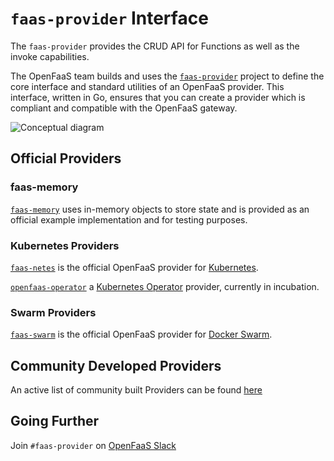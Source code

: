 # `faas-provider` Interface
The `faas-provider` provides the CRUD API for Functions as well as the invoke capabilities.

The OpenFaaS team builds and uses the [`faas-provider`](https://github.com/openfaas/faas-provider) project to define the core interface and standard utilities of an OpenFaaS provider.  This interface, written in Go, ensures that you can create a provider which is compliant and compatible with the OpenFaaS gateway.

![Conceptual diagram](/images/providers/providers-conceptual-flow.png)

## Official Providers

### faas-memory
[`faas-memory`](https://github.com/openfaas-incubator/faas-memory) uses in-memory objects to store state and is provided as an official example implementation and for testing purposes.

### Kubernetes Providers
[`faas-netes`](https://github.com/openfaas/faas-netes) is the official OpenFaaS provider for [Kubernetes](https://kubernetes.io/).

[`openfaas-operator`](https://github.com/openfaas-incubator/openfaas-operator) a [Kubernetes Operator](https://kubernetes.io/docs/concepts/extend-kubernetes/operator/) provider, currently in incubation.

### Swarm Providers
[`faas-swarm`](https://github.com/openfaas/faas-swarm) is the official OpenFaaS provider for [Docker Swarm](https://docs.docker.com/swarm/overview/).

## Community Developed Providers

An active list of community built Providers can be found [here](https://github.com/openfaas/faas/blob/master/community.md#openfaas-providers)


## Going Further

Join `#faas-provider` on [OpenFaaS Slack](https://docs.openfaas.com/community/)
